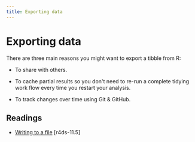 ```yaml
---
title: Exporting data
---
```


<!-- Generated automatically from export.yml. Do not edit by hand -->

# Exporting data

There are three main reasons you might want to export a tibble from R:
* To share with others.
* To cache partial results so you don't need to re-run a complete tidying
  work flow every time you restart your analysis.

* To track changes over time using Git & GitHub.

## Readings

  * [Writing to a file](http://r4ds.had.co.nz/data-import.html#writing-to-a-file) [r4ds-11.5]




